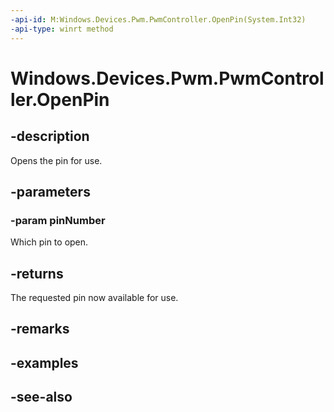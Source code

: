 ----api-id: M:Windows.Devices.Pwm.PwmController.OpenPin(System.Int32)
-api-type: winrt method
---<!-- Method syntaxpublic Windows.Devices.Pwm.PwmPin OpenPin(System.Int32 pinNumber)--># Windows.Devices.Pwm.PwmController.OpenPin## -descriptionOpens the pin for use.## -parameters### -param pinNumberWhich pin to open.## -returnsThe requested pin now available for use.## -remarks## -examples## -see-also